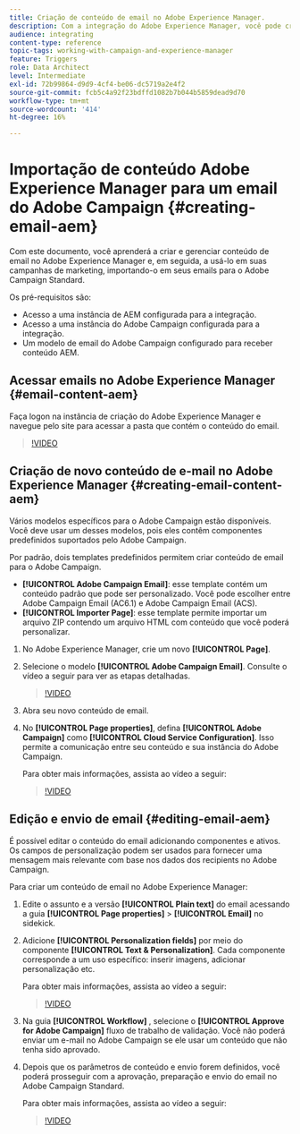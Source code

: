 ```yaml
---
title: Criação de conteúdo de email no Adobe Experience Manager.
description: Com a integração do Adobe Experience Manager, você pode criar conteúdo diretamente no AEM e usá-lo posteriormente no Adobe Campaign.
audience: integrating
content-type: reference
topic-tags: working-with-campaign-and-experience-manager
feature: Triggers
role: Data Architect
level: Intermediate
exl-id: 72b99864-d9d9-4cf4-be06-dc5719a2e4f2
source-git-commit: fcb5c4a92f23bdffd1082b7b044b5859dead9d70
workflow-type: tm+mt
source-wordcount: '414'
ht-degree: 16%

---
```


# Importação de conteúdo Adobe Experience Manager para um email do Adobe Campaign {#creating-email-aem}

Com este documento, você aprenderá a criar e gerenciar conteúdo de email no Adobe Experience Manager e, em seguida, a usá-lo em suas campanhas de marketing, importando-o em seus emails para o Adobe Campaign Standard.

Os pré-requisitos são:

* Acesso a uma instância de AEM configurada para a integração.
* Acesso a uma instância do Adobe Campaign configurada para a integração.
* Um modelo de email do Adobe Campaign configurado para receber conteúdo AEM.

## Acessar emails no Adobe Experience Manager {#email-content-aem}

Faça logon na instância de criação do Adobe Experience Manager e navegue pelo site para acessar a pasta que contém o conteúdo do email.

>[!VIDEO](https://video.tv.adobe.com/v/29996)

## Criação de novo conteúdo de e-mail no Adobe Experience Manager {#creating-email-content-aem}

Vários modelos específicos para o Adobe Campaign estão disponíveis. Você deve usar um desses modelos, pois eles contêm componentes predefinidos suportados pelo Adobe Campaign.

Por padrão, dois templates predefinidos permitem criar conteúdo de email para o Adobe Campaign.

* **[!UICONTROL Adobe Campaign Email]**: esse template contém um conteúdo padrão que pode ser personalizado. Você pode escolher entre Adobe Campaign Email (AC6.1) e Adobe Campaign Email (ACS).
* **[!UICONTROL Importer Page]**: esse template permite importar um arquivo ZIP contendo um arquivo HTML com conteúdo que você poderá personalizar.

1. No Adobe Experience Manager, crie um novo **[!UICONTROL Page]**.

1. Selecione o modelo **[!UICONTROL Adobe Campaign Email]**. Consulte o vídeo a seguir para ver as etapas detalhadas.
   >[!VIDEO](https://video.tv.adobe.com/v/29997)

1. Abra seu novo conteúdo de email.

1. No **[!UICONTROL Page properties]**, defina **[!UICONTROL Adobe Campaign]** como **[!UICONTROL Cloud Service Configuration]**. Isso permite a comunicação entre seu conteúdo e sua instância do Adobe Campaign.

   Para obter mais informações, assista ao vídeo a seguir:

   >[!VIDEO](https://video.tv.adobe.com/v/29999)

## Edição e envio de email {#editing-email-aem}

É possível editar o conteúdo do email adicionando componentes e ativos. Os campos de personalização podem ser usados para fornecer uma mensagem mais relevante com base nos dados dos recipients no Adobe Campaign.

Para criar um conteúdo de email no Adobe Experience Manager:

1. Edite o assunto e a versão **[!UICONTROL Plain text]** do email acessando a guia **[!UICONTROL Page properties]** > **[!UICONTROL Email]** no sidekick.

1. Adicione **[!UICONTROL Personalization fields]** por meio do componente **[!UICONTROL Text & Personalization]**. Cada componente corresponde a um uso específico: inserir imagens, adicionar personalização etc.

   Para obter mais informações, assista ao vídeo a seguir:
   >[!VIDEO](https://video.tv.adobe.com/v/29998)

1. Na guia **[!UICONTROL Workflow]** , selecione o **[!UICONTROL Approve for Adobe Campaign]** fluxo de trabalho de validação. Você não poderá enviar um e-mail no Adobe Campaign se ele usar um conteúdo que não tenha sido aprovado.

1. Depois que os parâmetros de conteúdo e envio forem definidos, você poderá prosseguir com a aprovação, preparação e envio do email no Adobe Campaign Standard.

   Para obter mais informações, assista ao vídeo a seguir:

   >[!VIDEO](https://video.tv.adobe.com/v/23721)
